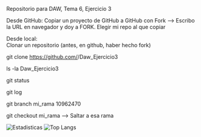 Repositorio para DAW, Tema 6, Ejercicio 3

Desde GitHub:
  Copiar un proyecto de GitHub a GitHub con Fork --> Escribo la URL en  navegador y doy a FORK. Elegir mi repo al que copiar
  
Desde local:  
  Clonar un repositorio (antes, en github, haber hecho fork)
  
  git clone https://github.com/<cuenta>/Daw_Ejercicio3
  
  ls -la Daw_Ejercicio3
  
  git status
  
  git log
  
  git branch mi_rama 10962470
  
  git checkout mi_rama --> Saltar a esa rama
  
![Estadisticas](https://github-readme-stats.vercel.app/api?username=pycolmenero&show_icons=true&theme=dark)
![Top Langs](https://github-readme-stats.vercel.app/api/top-langs/?username=pycolmenero&layout=compact&theme=dark)
